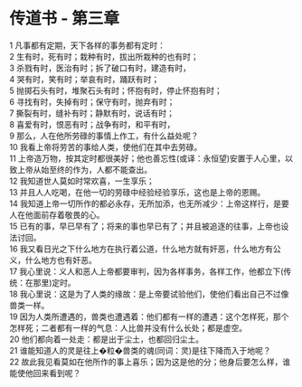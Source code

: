 # 传道书 - 第三章
  
 1 凡事都有定期，天下各样的事务都有定时：  
 2 生有时，死有时；栽种有时，拔出所栽种的也有时；  
 3 杀戮有时，医治有时；拆了破口有时，建造有时，  
 4 哭有时，笑有时；举哀有时，踊跃有时；  
 5 抛掷石头有时，堆聚石头有时；怀抱有时，停止怀抱有时；  
 6 寻找有时，失掉有时；保守有时，抛弃有时；  
 7 撕裂有时，缝补有时；静默有时，说话有时；  
 8 喜爱有时，恨恶有时；战争有时，和平有时，  
 9 那么，人在他所劳碌的事情上作工，有什么益处呢？  
 10 我看上帝将劳苦的事给人类，使他们在其中去劳碌。  
 11 上帝造万物，按其定时都很美好；他也善忘性(或译：永恒望)安置于人心里，以致上帝从始至终的作为，人都不能查出。  
 12 我知道世人莫如时常欢喜，一生享乐；  
 13 并且人人吃喝，在他一切的劳碌中经验经验享乐，这也是上帝的恩赐。  
 14 我知道上帝一切所作的都必永存，无所加添，也无所减少：上帝这样行，是要人在他面前存着敬畏的心。  
 15 已有的事，早已早有了；将来的事也早已有了；并且被追逐的往事，上帝也设法讨回。  
 16 我又看日光之下什么地方在执行着公道，什么地方就有奸恶，什么地方有公义，什么地方也有奸恶。  
 17 我心里说：义人和恶人上帝都要审判，因为各样事务，各样工作，他都立下(传统：在那里)定时。  
 18 我心里说：这是为了人类的缘故：是上帝要试验他们，使他们看出自己不过像兽类一样。  
 19 因为人类所遭遇的，兽类也遭遇着：他们都有一样的遭遇：这个怎样死，那个怎样死；二者都有一样的气息：人比兽并没有什么长处；都是虚空。  
 20 他们都向着一处走：都是出于尘土，也都回归尘土。  
 21 谁能知道人的灵是往上�粒�兽类的魂(同词：灵)是往下降而入于地呢？  
 22 故此我见看莫如在他所作的事上喜乐；因为这是他的分；他身后要怎么样，谁能使他回来看到呢？